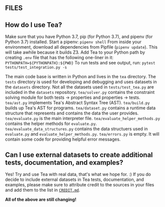 ## FILES

## How do I use Tea?
Make sure that you have Python 3.7, pip (for Python 3.7), and pipenv (for Python 3.7) installed. 
Start a pipenv: `pipenv shell`
From inside your environment, download all dependencies from Pipfile (`pipenv update`). This will take awhile because it builds Z3.
Add Tea to your Python path by creating `.env` file that has the following one-liner in it: `PYTHONPATH=${PYTHONPATH}:${PWD}`
To run tests and see output, run: `pytest tests/test_integration.py -s`

The main code base is written in Python and lives in the `tea` directory. The `tests` directory is used for developing and debugging and uses datasets in the `datasets` directory. Not all the datasets used in `tests/test_tea.py` are included in the `datasets` repository. 
`tea/solver.py` contains the constraint solving module for both tests -> properties and properties -> tests.
`tea/ast.py` implements Tea's Abstract Syntax Tree (AST). 
`tea/build.py` builds up Tea's AST for programs.
`tea/dataset.py` contains a runtime data structure that represents and contains the data the user provides. 
`tea/evaluate.py` is the main interpreter file.
`tea/evaluate_helper_methods.py` contains the helper methods for `evaluate.py`.
`tea/evaluate_data_structures.py` contains the data structuers used in `evaluate.py` and `evaluate_helper_methods.py`.
`tea/errors.py` is empty. It will contain some code for providing helpful error messages.

## Can I use external datasets to create additional tests, documentation, and examples?
Yes! Try and use Tea with real data, that's what we hope for. :) If you do decide to include external datasets in Tea tests, documentation, and examples, please make sure to attribute credit to the sources in your files and add them to the list in [`CREDIT.md`](./CREDIT.MD).

**All of the above are still changing!**